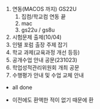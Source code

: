 1. 연동(MACOS 까지) GS22U
	1. 집컴/학교컴 연동 끝
	2. mac
	3. gs22u / gs8u
2. 시험문제 출제(10/04)
3. 인텔 포럼 출장 주제 잡기
4. 학교 과제(교육과정 개선 등등)
5. 공개수업 안내 공문(231023)
6. 학업성적관리위원회 개최 공문
7. 수행평가 안내 및 수업 교체 안내
- all done


- 이전에도 환액한 적이 없기 때문에 환